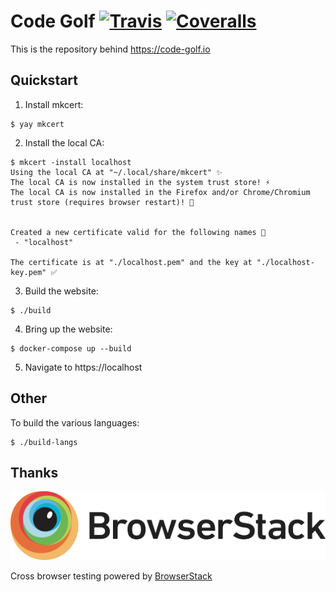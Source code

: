 # Code Golf [![Travis](https://travis-ci.org/JRaspass/code-golf.svg)](https://travis-ci.org/JRaspass/code-golf) [![Coveralls](https://coveralls.io/repos/github/JRaspass/code-golf/badge.svg)](https://coveralls.io/github/JRaspass/code-golf)

This is the repository behind https://code-golf.io

## Quickstart

1. Install mkcert:
```
$ yay mkcert
```

2. Install the local CA:
```
$ mkcert -install localhost
Using the local CA at "~/.local/share/mkcert" ✨
The local CA is now installed in the system trust store! ⚡️
The local CA is now installed in the Firefox and/or Chrome/Chromium trust store (requires browser restart)! 🦊


Created a new certificate valid for the following names 📜
 - "localhost"

The certificate is at "./localhost.pem" and the key at "./localhost-key.pem" ✅
```

3. Build the website:
```
$ ./build
```

4. Bring up the website:
```
$ docker-compose up --build
```

5. Navigate to https://localhost

## Other

To build the various languages:

```
$ ./build-langs
```

## Thanks

[![BrowserStack](browserstack.png)](https://www.browserstack.com)

Cross browser testing powered by [BrowserStack](https://www.browserstack.com)
